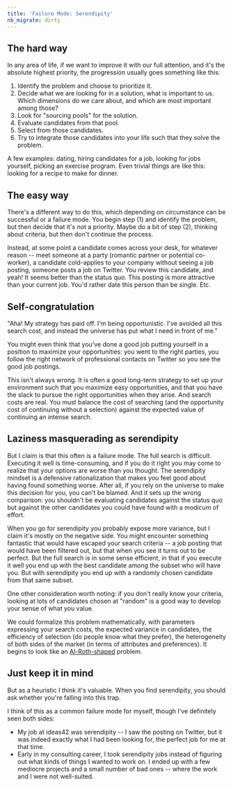 ```yaml
---
title: 'Failure Mode: Serendipity'
nb_migrate: dirty
---
```


## The hard way

In any area of life, if we want to improve it with our full attention, and it's the absolute highest priority, the progression usually goes something like this:
1. Identify the problem and choose to prioritize it.
1. Decide what we are looking for in a solution, what is important to us. Which dimensions do we care about, and which are most important among those?
1. Look for "sourcing pools" for the solution.
1. Evaluate candidates from that pool.
1. Select from those candidates.
1. Try to integrate those candidates into your life such that they solve the problem.

A few examples: dating, hiring candidates for a job, looking for jobs yourself, picking an exercise program. Even trivial things are like this: looking for a recipe to make for dinner.

## The easy way

There's a different way to do this, which depending on circumstance can be successful or a failure mode. You begin step (1) and identify the problem, but then decide that it's not a priority. Maybe do a bit of step (2), thinking about criteria, but then don't continue the process.

Instead, at some point a candidate comes across your desk, for whatever reason -- meet someone at a party (romantic partner or potential co-worker), a candidate cold-applies to your company without seeing a job posting, someone posts a job on Twitter. You review this candidate, and yeah! It seems better than the status quo. This posting is more attractive than your current job. You'd rather date this person than be single. Etc.

## Self-congratulation

"Aha! My strategy has paid off. I'm being opportunistic. I've avoided all this search cost, and instead the universe has put what I need in front of me."

You might even think that you've done a good job putting yourself in a position to maximize your opportunities: you went to the right parties, you follow the right network of professional contacts on Twitter so you see the good job postings.

This isn't always wrong. It is often a good long-term strategy to set up your environment such that you maximize easy opportunities, and that you have the slack to pursue the right opportunities when they arise. And search costs are real. You must balance the cost of searching (and the opportunity cost of continuing without a selection) against the expected value of continuing an intense search.

## Laziness masquerading as serendipity 

But I claim is that this often is a failure mode. The full search is difficult. Executing it well is time-consuming, and if you do it right you may come to realize that your options are worse than you thought. The serendipity mindset is a defensive rationalization that makes you feel good about having found something worse. After all, if you rely on the universe to make this decision for you, you can't be blamed. And it sets up the wrong comparison: you shouldn't be evaluating candidates against the status quo but against the other candidates you could have found with a modicum of effort.

When you go for serendipity you probably expose more variance, but I claim it's mostly on the negative side. You might encounter something fantastic that would have escaped your search criteria -- a job posting that would have been filtered out, but that when you see it turns out to be perfect. But the full search is in some sense efficient, in that if you execute it well you end up with the best candidate among the subset who will have you. But with serendipity you end up with a randomly chosen candidate from that same subset.

One other consideration worth noting: if you don't really know your criteria, looking at lots of candidates chosen at "random" is a good way to develop your sense of what you value.

We could formalize this problem mathematically, with parameters expressing your search costs, the expected variance in candidates, the efficiency of selection (do people know what they prefer), the heterogeneity of both sides of the market (in terms of attributes and preferences). It begins to look like an [Al-Roth-shaped](https://amzn.to/34ncDxT) problem.

## Just keep it in mind

But as a heuristic I think it's valuable. When you find serendipity, you should ask whether you're falling into this trap. 

I think of this as a common failure mode for myself, though I've definitely seen both sides:
* My job at ideas42 was serendipity -- I saw the posting on Twitter, but it was indeed exactly what I had been looking for, the perfect job for me at that time.
* Early in my consulting career, I took serendipity jobs instead of figuring out what kinds of things I wanted to work on. I ended up with a few mediocre projects and a small number of bad ones -- where the work and I were not well-suited.

